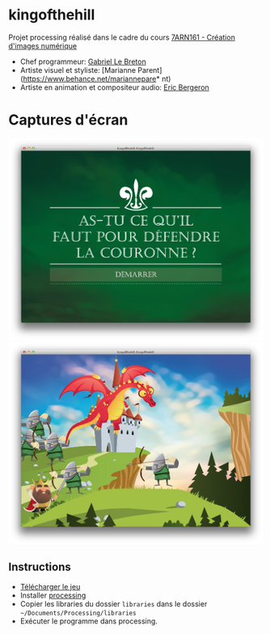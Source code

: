 # kingofthehill

Projet processing réalisé dans le cadre du cours [7ARN161 - Création d'images numérique](http://cours.uqac.ca/7ARN161)

* Chef programmeur: [Gabriel Le Breton](http://www.gableroux.com/)
* Artiste visuel et styliste: [Marianne Parent](https://www.behance.net/mariannepare* nt)
* Artiste en animation et compositeur audio: [Eric Bergeron](http://www.ericbergeron.ca/)

# Captures d'écran
![capture 1 kingofthehill](https://raw.githubusercontent.com/GabLeRoux/kingofthehill/master/screenshots/1.png)
![capture 2 kingofthehill](https://raw.githubusercontent.com/GabLeRoux/kingofthehill/master/screenshots/2.png)

## Instructions

* [Télécharger le jeu](https://github.com/GabLeRoux/kingofthehill/archive/processing.zip) 
* Installer [processing](https://www.processing.org/download/?processing)
* Copier les libraries du dossier `libraries` dans le dossier `~/Documents/Processing/libraries` 
* Exécuter le programme dans processing.
